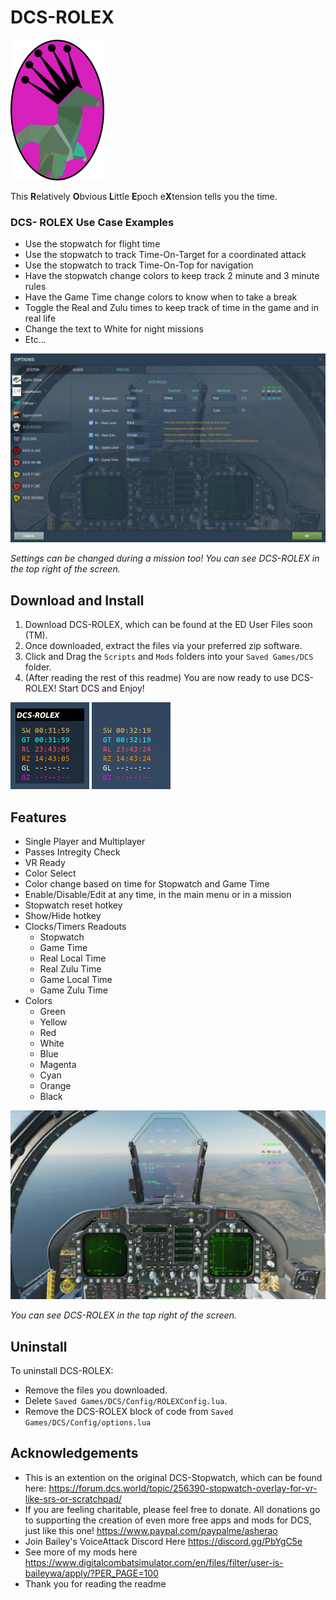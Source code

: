 # DCS-ROLEX
<img src="https://github.com/asherao/DCS-ROLEX/blob/main/GitImages/DCS-ROLEX3.png" width="150">  

This **R**elatively **O**bvious **L**ittle **E**poch e**X**tension tells you the time.  

### DCS- ROLEX Use Case Examples
  - Use the stopwatch for flight time
  - Use the stopwatch to track Time-On-Target for a coordinated attack
  - Use the stopwatch to track Time-On-Top for navigation
  - Have the stopwatch change colors to keep track 2 minute and 3 minute rules
  - Have the Game Time change colors to know when to take a break
  - Toggle the Real and Zulu times to keep track of time in the game and in real life
  - Change the text to White for night missions
  - Etc...
<img src="https://github.com/asherao/DCS-ROLEX/blob/main/GitImages/pic06.jpg">  

_Settings can be changed during a mission too! You can see DCS-ROLEX in the top right of the screen._

## Download and Install
1. Download DCS-ROLEX, which can be found at the ED User Files soon (TM).
2. Once downloaded, extract the files via your preferred zip software.
3. Click and Drag the `Scripts` and `Mods` folders into your `Saved Games/DCS` folder.
4. (After reading the rest of this readme) You are now ready to use DCS-ROLEX! Start DCS and Enjoy!
<img src="https://github.com/asherao/DCS-ROLEX/blob/main/GitImages/pic02.png">
<img src="https://github.com/asherao/DCS-ROLEX/blob/main/GitImages/pic01.png">

## Features
- Single Player and Multiplayer
- Passes Intregity Check
- VR Ready
- Color Select
- Color change based on time for Stopwatch and Game Time
- Enable/Disable/Edit at any time, in the main menu or in a mission
- Stopwatch reset hotkey
- Show/Hide hotkey
- Clocks/Timers Readouts
  - Stopwatch
  - Game Time
  - Real Local Time
  - Real Zulu Time
  - Game Local Time
  - Game Zulu Time
- Colors
  - Green
  - Yellow
  - Red
  - White
  - Blue
  - Magenta
  - Cyan
  - Orange
  - Black

<img src="https://github.com/asherao/DCS-ROLEX/blob/main/GitImages/pic08.jpg">  

_You can see DCS-ROLEX in the top right of the screen._
## Uninstall
To uninstall DCS-ROLEX: 
- Remove the files you downloaded. 
- Delete `Saved Games/DCS/Config/ROLEXConfig.lua`. 
- Remove the DCS-ROLEX block of code from `Saved Games/DCS/Config/options.lua`

## Acknowledgements
- This is an extention on the original DCS-Stopwatch, which can be found here: https://forum.dcs.world/topic/256390-stopwatch-overlay-for-vr-like-srs-or-scratchpad/
- If you are feeling charitable, please feel free to donate. All donations go to supporting the creation of even more free apps and mods for DCS, just like this one! https://www.paypal.com/paypalme/asherao
- Join Bailey's VoiceAttack Discord Here https://discord.gg/PbYgC5e
- See more of my mods here https://www.digitalcombatsimulator.com/en/files/filter/user-is-baileywa/apply/?PER_PAGE=100
- Thank you for reading the readme
